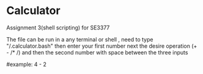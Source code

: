 # Calculator
Assignment 3(shell scripting) for SE3377 



The file can be run in a any terminal or shell , need to type "/.calculator.bash" then enter your first number next the desire operation (+ - /* /) and then the second number  with space between the three inputs


#example: 4 - 2

